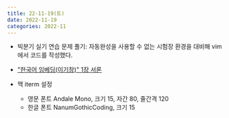 ```yaml
---
title: 22-11-19(토)
date: 2022-11-19
categories: 2022-11
---
```


- 빅분기 실기 연습 문제 풀기: 자동완성을 사용할 수 없는 시험장 환경을 대비해 vim에서 코드를 작성했다.
- ["한국어 임베딩(이기창)" 1장 서론](./korean_embedding.md)

- 맥 iterm 설정
  - 영문 폰트 Andale Mono, 크기 15, 자간 80, 줄간격 120
  - 한글 폰트 NanumGothicCoding, 크기 15
